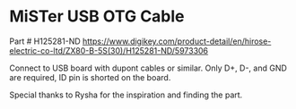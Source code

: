 # MiSTer USB OTG Cable

Part #
H125281-ND
https://www.digikey.com/product-detail/en/hirose-electric-co-ltd/ZX80-B-5S(30)/H125281-ND/5973306

Connect to USB board with dupont cables or similar. Only D+, D-, and GND are required, ID pin is shorted on the board.

Special thanks to Rysha for the inspiration and finding the part.